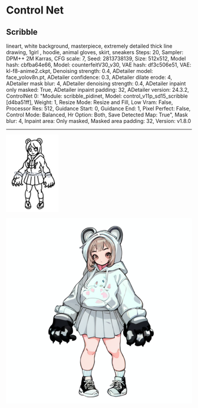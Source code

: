 # Control Net

## Scribble

lineart, white background, masterpiece, extremely detailed thick line drawing, 1girl , hoodie, animal gloves, skirt, sneakers
Steps: 20, Sampler: DPM++ 2M Karras, CFG scale: 7, Seed: 2813738139, Size: 512x512, Model hash: cbfba64e66, Model: counterfeitV30_v30, VAE hash: df3c506e51, VAE: kl-f8-anime2.ckpt, Denoising strength: 0.4, ADetailer model: face_yolov8n.pt, ADetailer confidence: 0.3, ADetailer dilate erode: 4, ADetailer mask blur: 4, ADetailer denoising strength: 0.4, ADetailer inpaint only masked: True, ADetailer inpaint padding: 32, ADetailer version: 24.3.2, ControlNet 0: "Module: scribble_pidinet, Model: control_v11p_sd15_scribble [d4ba51ff], Weight: 1, Resize Mode: Resize and Fill, Low Vram: False, Processor Res: 512, Guidance Start: 0, Guidance End: 1, Pixel Perfect: False, Control Mode: Balanced, Hr Option: Both, Save Detected Map: True", Mask blur: 4, Inpaint area: Only masked, Masked area padding: 32, Version: v1.8.0

---

![image](https://github.com/shingugitvr000/AI_Project/blob/main/ControlNet/Scribble_01.png?raw=true)

![image](https://github.com/shingugitvr000/AI_Project/blob/main/ControlNet/Scribble_02.png?raw=true)
